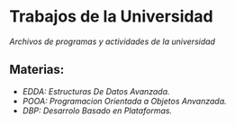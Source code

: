 # Trabajos de la Universidad 

_Archivos de programas y actividades de la universidad_

## Materias:

* _EDDA: Estructuras De Datos Avanzada._
* _POOA: Programacion Orientada a Objetos Anvanzada._
* _DBP: Desarrolo Basado en Plataformas._
